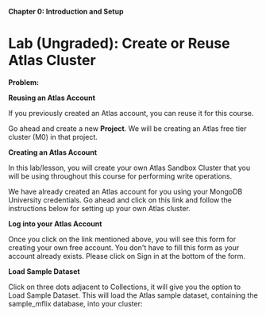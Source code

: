 **Chapter 0: Introduction and Setup**

# Lab (Ungraded): Create or Reuse Atlas Cluster
**Problem:**

**Reusing an Atlas Account**

If you previously created an Atlas account, you can reuse it for this course.

Go ahead and create a new **Project**. We will be creating an Atlas free tier cluster (M0) in that project.

**Creating an Atlas Account**

In this lab/lesson, you will create your own Atlas Sandbox Cluster that you will be using throughout this course for performing write operations.

We have already created an Atlas account for you using your MongoDB University credentials. Go ahead and click on this link and follow the instructions below for setting up your own Atlas cluster.

**Log into your Atlas Account**

Once you click on the link mentioned above, you will see this form for creating your own free account. You don't have to fill this form as your account already exists. Please click on Sign in at the bottom of the form.

**Load Sample Dataset**

Click on three dots adjacent to Collections, it will give you the option to Load Sample Dataset. This will load the Atlas sample dataset, containing the sample_mflix database, into your cluster:
